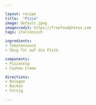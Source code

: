 ```yaml
---

layout: recipe
title:  "Pizza"
image: default.jpeg
imagecredit: https://freefoodphotos.com
tags: italienisch

ingredients:
- Tomatensauce
- Zeug für auf die Pizza

components:
- Pizzateig
- Cashew Creme

directions:
- Belegen
- Backen
- Fertig

---
```

